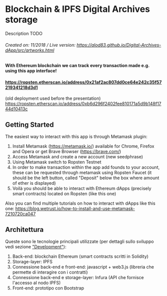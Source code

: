 # Blockchain & IPFS Digital Archives storage

Description TODO

###### Created on: 11/2018 / Live version: https://alod83.github.io/Digital-Archives-dApp/src/artworks.html

#### With Ethereum blockchain we can track every transaction made e.g. using this app interface!
#### https://ropsten.etherscan.io/address/0x21af2ac807dd0ce64e242c35f57219341218d3d1
(old deployment used before the presentation) https://ropsten.etherscan.io/address/0xb6d296f2402fee810171a5d9b148f1744d10413c

## Getting Started 

The easiest way to interact with this app is through Metamask plugin:  
1. Install Metamask (https://metamask.io/) available for Chrome, Firefox and Opera or get Brave Browser (https://brave.com/)
2. Access Metamask and create a new account (new seedphrase)
3. Using Metamask switch to Ropsten Testnet 
4. In order to make transaction within the app add founds to your account, these can be requested through metamask using Ropsten Faucet (it should be the left button, called "Deposit" below the box where amount of ether is displayed)
5. Voilà you should be able to interact with Ethereum dApps (precisely smart contracts) located on Ropsten (like this one)

Also you can find multiple tutorials on how to interact with dApps like this one: https://blog.wetrust.io/how-to-install-and-use-metamask-7210720ca047

## Architettura

Queste sono le tecnologie principali utilizzate (per dettagli sullo sviluppo vedi sezione ["Development"](https://github.com/lukasd2/DigitalArchivesPrototype#development)): 

1. Back-end: blockchain Ethereum (smart contracts scritti in Solidity)
2. Storage-layer: IPFS
2. Connessione back-end e front-end:  javascript + web3.js (libreria che permette di interagire con i contratti)
2. Connessione back-end e storage-layer: Infura (API che fornisce l'accesso al nodo IPFS)
3. Front-end: prototipo con Bootstrap

